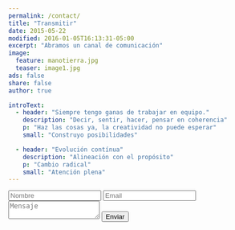 ```yaml
---
permalink: /contact/
title: "Transmitir"
date: 2015-05-22
modified: 2016-01-05T16:13:31-05:00
excerpt: "Abramos un canal de comunicación"
image:
  feature: manotierra.jpg
  teaser: image1.jpg
ads: false
share: false
author: true

introText:
  - header: "Siempre tengo ganas de trabajar en equipo."
    description: "Decir, sentir, hacer, pensar en coherencia"
    p: "Haz las cosas ya, la creatividad no puede esperar"
    small: "Construyo posibilidades"

  - header: "Evolución contínua"
    description: "Alineación con el propósito"
    p: "Cambio radical"
    small: "Atención plena"
---
```


<div class="Contact">

  <form class="Contact__form" id="contactform" method="POST">
  <input type="text" name="name" placeholder="Nombre">
  <input type="email" name="replyto" placeholder="Email">
  <input type="hidden" name="subject" value="sergiofores.es contact form" />
  <textarea name="message" placeholder="Mensaje" class="Contact__textarea"></textarea>

  <input type="submit" value="Enviar" class="btn btn--success">

  <input type="hidden" name="next" value="http://sergiofores.es/" />
  <input type="text" name="gotcha" style="display:none" />

  </form>

</div>
<script>{% include formspree.js %}</script>
